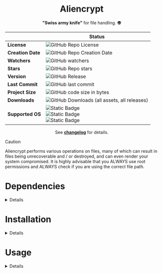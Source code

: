 <div id="header" align="center">
  
  # <div style="text-align: center;"> **Aliencrypt** </div>

  **"Swiss army knife"** for file handling. :alien:

  | | Status
  -|-
  **License** | ![GitHub Repo License](https://img.shields.io/github/license/bombenheimer/aliencrypt?style=flat&logo=github)
  **Creation Date** | ![GitHub Repo Creation Date](https://img.shields.io/github/created-at/bombenheimer/aliencrypt?style=flat&logo=github)
  **Watchers** | ![GitHub watchers](https://img.shields.io/github/watchers/bombenheimer/aliencrypt?style=flat&logo=github)
  **Stars** | ![GitHub Repo stars](https://img.shields.io/github/stars/bombenheimer/aliencrypt?style=flat&logo=github)
  **Version** | ![GitHub Release](https://img.shields.io/github/v/release/bombenheimer/aliencrypt?style=flat&logo=github&color=5D3FD3)
  **Last Commit** | ![GitHub last commit](https://img.shields.io/github/last-commit/bombenheimer/aliencrypt?style=flat&logo=github)
  **Project Size** | ![GitHub code size in bytes](https://img.shields.io/github/languages/code-size/bombenheimer/aliencrypt?style=flat&logo=github&color=orange)
  **Downloads** | ![GitHub Downloads (all assets, all releases)](https://img.shields.io/github/downloads/bombenheimer/aliencrypt/total?style=flat&logo=github)
  **Supported OS** | ![Static Badge](https://img.shields.io/badge/Supported-green?style=flat&logo=linux&logoColor=white&label=GNU%20%2F%20Linux&color=0BDA51) </br> ![Static Badge](https://img.shields.io/badge/Supported-green?style=flat&logo=apple&logoColor=white&label=macOS&color=0BDA51) </br> ![Static Badge](https://img.shields.io/badge/Not%20Supported-red?style=flat&logo=windows&logoColor=white&label=Windows&color=FF3131)
  
  See [**changelog**](https://github.com/Bombenheimer/Aliencrypt/blob/main/CHANGELOG.md) for details.

</div>

>[!CAUTION]
> Aliencrypt performs various operations on files, many of which can result in files being unrecoverable and / or destroyed, and can even render your system compromised. It is highly advisable that you ALWAYS use root permissions and ALWAYS check if you are using the correct file path.

# Dependencies
<details>
  </br>

  **C version dependencies**
  - gcc (C99 and up)
  - [Libsodium](https://github.com/jedisct1/libsodium/releases/tag/1.0.19-RELEASE)
  - [Libexif](https://github.com/libexif/libexif/releases/tag/v0.6.24)

  **Python version dependencies**
  - [Python 3+](https://www.python.org/)
  - Pip
  - Cryptography Library (Installed from pip)
  
</details>

# Installation
<details>
  </br>

  **To install and run the C version of the program, run:**
  ```bash
  sudo make
  sudo make install
  sudo make clean
  ```
  
  **To install and run the python version of the program, run:**
  ```bash
  git clone https://github.com/Bombenheimer/Aliencrypt.git
  cd Aliencrypt
  pip3 install -r requirements.txt
  sudo python3 alien.py
  ```
</details>

# Usage
<details>

</br>
<div id="header" align="center">

  ## C Program Usage
  
  **Command Line Arguments**
  **Argument** | **Description** | **Options**
  -|-|-
  **--encrypt** | Encrypt a file or all files in a directory | N / A
  **--decrypt** | Decrypt a file or all files in a directory | N / A
  **--show-files** | Show files and file info about a file or all files in a directory | N / A
  **--show-file-types** | Show the type of a file or all files in a directory | N / A
  **--remove-exif** | Remove exif metadata from a file or all files in a directory (jpeg images only) | N / A
  **--shred** | Overwrite and a file or all files in a directory | N / A
  **--help** | Show program usage options | N / A
  **--path=** | Provide a file path to a directory or file | N / A
  **--key=** | Provide a generated decryption key | N / A
  **--version** | Show program version | N / A

  **For more information on program usage, reference the manpage:**
  <div id="header" align="left">
    
  ```bash
  man alien
  ```
  </div>
  
</br>

## Python Program Usage
  
### Encrypt Files (Option 0)
When this option is chosen, it will encrypt all files in the directory you have chosen and ask if you would like to create a decryption key to decrypt the files at a later time. This option also encrypts the names of the files as well (v2.0.0 and up), for extra security. The generated keys have a unique name as well, so you can keep track of each one that you use.

**Test Files**

<img width="1280" alt="Test-Files" src="https://github.com/Bombenheimer/Aliencrypt/assets/145699702/747c3bae-3767-4519-b551-758479e4ccdf">

**Option 0**

<img width="1280" alt="Option0-Demo" src="https://github.com/Bombenheimer/Aliencrypt/assets/145699702/cddb9414-f372-4c6b-8c1a-7b95ccfc2b41">

**Encrypted Files**

<img width="1280" alt="Encrypted-Files-Demo-1" src="https://github.com/Bombenheimer/Aliencrypt/assets/145699702/d87fb89b-f240-402e-bb6b-6d47e87d1d8c">


### Show Files (Option 1)
When this option is chosen, it will show all files in the directory you have chosen as well as hidden ones.

<img width="1280" alt="Option1-Demo" src="https://github.com/Bombenheimer/Aliencrypt/assets/145699702/f64a4908-9333-433f-bfd6-c1d1f6a7ad78">


### File Information (Option 2)
When this option is chosen, it will show how many of each type of file is inside the directory you have chosen based on the file extention.

<img width="1280" alt="Option2-Demo" src="https://github.com/Bombenheimer/Aliencrypt/assets/145699702/26de83e8-1549-46b5-a590-4c4eaa63f427">


### Change Colors (Option 3)
When this option is chosen, it will ask you what color scheme you would like to pick and it will restart the program to it change to those colors.

<img width="1280" alt="Option3-Demo" src="https://github.com/Bombenheimer/Aliencrypt/assets/145699702/925f5f05-6d97-4be8-9a53-90e2296c96d8">

</div>

</details>
